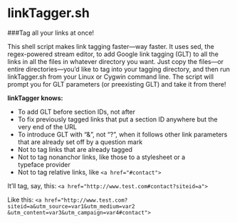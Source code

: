 linkTagger.sh
=============

###Tag all your links at once!

This shell script makes link tagging faster&mdash;way faster. It uses sed, the regex-powered stream editor, to add Google link tagging (GLT) to all the links in all the files in whatever directory you want. Just copy the files&mdash;or entire directories&mdash;you&rsquo;d like to tag into your tagging directory, and then run linkTagger.sh from your Linux or Cygwin command line. The script will prompt you for GLT parameters (or preexisting GLT) and take it from&nbsp;there!

<strong>linkTagger knows:</strong>
* To add GLT before section IDs, not after
* To fix previously tagged links that put a section ID anywhere but the very end of the&nbsp;URL
* To introduce GLT with &ldquo;&&rdquo;, not &ldquo;?&rdquo;, when it follows other link parameters that are already set off by a question&nbsp;mark
* Not to tag links that are already tagged
* Not to tag nonanchor links, like those to a stylesheet or a typeface&nbsp;provider
* Not to tag relative links, like `<a href="#contact">`

It&rsquo;ll tag, say, this: 
`<a href="http://www.test.com#contact?siteid=a">`

Like this: 
`<a href="http://www.test.com?siteid=a&utm_source=var1&utm_medium=var2`
`&utm_content=var3&utm_campaign=var4#contact">`